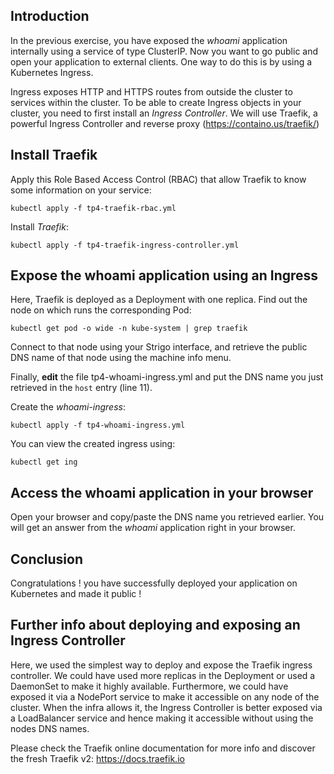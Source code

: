 ## Introduction

In the previous exercise, you have exposed the *whoami* application internally using a service of type ClusterIP.
Now you want to go public and open your application to external clients. One way to do this is by using a Kubernetes Ingress.

Ingress exposes HTTP and HTTPS routes from outside the cluster to services within the cluster.
To be able to create Ingress objects in your cluster, you need to first install an *Ingress Controller*. 
We will use Traefik, a powerful Ingress Controller and reverse proxy (https://containo.us/traefik/)

## Install Traefik

Apply this Role Based Access Control (RBAC) that allow Traefik to know some information on your service:
```shell script
kubectl apply -f tp4-traefik-rbac.yml
```

Install *Traefik*:
```shell script
kubectl apply -f tp4-traefik-ingress-controller.yml
```

## Expose the whoami application using an Ingress

Here, Traefik is deployed as a Deployment with one replica. Find out the node on which runs the corresponding Pod:
```shell script
kubectl get pod -o wide -n kube-system | grep traefik
``` 

Connect to that node using your Strigo interface, and retrieve the public DNS name of that node using the machine info
menu.

Finally, **edit** the file tp4-whoami-ingress.yml and put the DNS name you just retrieved in the `host` entry (line 11).

Create the *whoami-ingress*:
```shell script
kubectl apply -f tp4-whoami-ingress.yml
```

You can view the created ingress using:
```shell script
kubectl get ing 
```

## Access the whoami application in your browser

Open your browser and copy/paste the DNS name you retrieved earlier.
You will get an answer from the *whoami* application right in your browser.

## Conclusion
Congratulations ! you have successfully deployed your application on Kubernetes and made it public !

## Further info about deploying and exposing an Ingress Controller
Here, we used the simplest way to deploy and expose the Traefik ingress controller.
We could have used more replicas in the Deployment or used a DaemonSet to make it highly available. 
Furthermore, we could have exposed it via a NodePort service to make it accessible on any node of the cluster.
When the infra allows it, the Ingress Controller is better exposed via a LoadBalancer service and hence making it
accessible without using the nodes DNS names.

Please check the Traefik online documentation for more info and discover the fresh Traefik v2: https://docs.traefik.io
